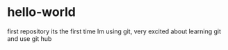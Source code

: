 # hello-world
first repository
its the first time Im using git, very excited about learning git and use git hub  
